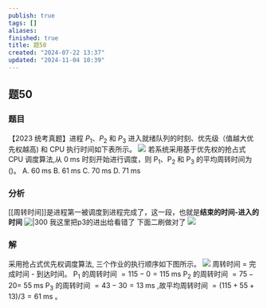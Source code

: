 ```yaml
---
publish: true
tags: []
aliases: 
finished: true
title: 题50
created: "2024-07-22 13:37"
updated: "2024-11-04 10:39"
---
```

## 题50
### 题目
【2023 统考真题】进程 ${P}_{1}\text{、}{P}_{2}$ 和 ${P}_{3}$ 进入就绪队列的时刻、优先级（值越大优先权越高) 和 CPU 执行时间如下表所示。
![](https://img.hwenyi.tech/202409172207439.webp)
若系统采用基于优先权的抢占式 CPU 调度算法,从 $0\mathrm{\;{ms}}$ 时刻开始进行调度，则 ${\mathrm{P}}_{1}$、${\mathrm{P}}_{2}$ 和 ${\mathrm{P}}_{3}$ 的平均周转时间为 ()。
A. ${60}\mathrm{\;{ms}}$ 
B. ${61}\mathrm{\;{ms}}$ 
C. ${70}\mathrm{\;{ms}}$ 
D. ${71}\mathrm{\;{ms}}$
### 分析
[[周转时间]]是进程第一被调度到进程完成了，这一段，也就是**结束的时间-进入的时间**
![|300](https://img.hwenyi.tech/202409172227950.webp)
我这里把p3的进出给看错了
下面二刷做对了
![](https://img.hwenyi.tech/202411041839336.webp)
### 解
采用抢占式优先权调度算法, 三个作业的执行顺序如下图所示。
![](https://img.hwenyi.tech/202407291547011.webp)
周转时间 $=$ 完成时间 - 到达时间。
${\mathrm{P}}_{1}$ 的周转时间 $= {115} - 0 = {115}\mathrm{\;{ms}}$
${\mathrm{P}}_{2}$ 的周转时间 $= {75} - {20} =$ ${55}\mathrm{\;{ms}}$
${\mathrm{P}}_{3}$ 的周转时间 $= {43} - {30} = {13}\mathrm{\;{ms}}$ ,故平均周转时间 $= ( {{115} + {55} + {13}}) /3 = {61}\mathrm{\;{ms}}$ 。